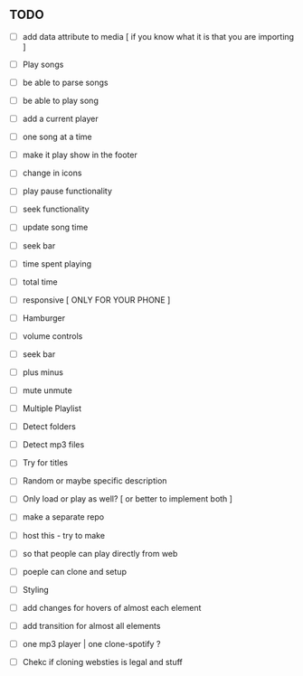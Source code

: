 ## TODO   

- [ ] add data attribute to media [ if you know what it is that you are importing ] 

- [ ] Play songs   
 - [ ] be able to parse songs   
 - [ ] be able to play song  
 - [ ] add a current player  
 - [ ] one song at a time   
 - [ ] make it play show in the footer    
 - [ ] change in icons   
 - [ ] play pause functionality    
 - [ ] seek functionality    
 - [ ] update song time   

- [ ] seek bar  
 - [ ] time spent playing   
 - [ ] total time  

- [ ] responsive [ ONLY FOR YOUR PHONE ]  
 - [ ] Hamburger  


 - [ ] volume controls  
  - [ ] seek bar  
  - [ ] plus minus  
  - [ ] mute unmute  


- [ ] Multiple Playlist  
 - [ ] Detect folders  
 - [ ] Detect mp3 files  
 - [ ] Try for titles  
 - [ ] Random or maybe specific description  
 - [ ] Only load or play as well? [ or better to implement both ]

- [ ] make a separate repo  
- [ ] host this - try to make  
 - [ ] so that people can play directly from web  
 - [ ] poeple can clone and setup  

- [ ] Styling  
 - [ ] add changes for hovers of almost each element   
 - [ ] add transition for almost all elements   


- [ ] one mp3 player | one clone-spotify ?  
 - [ ] Chekc if cloning websties is legal and stuff  

